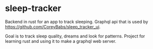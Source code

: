 # sleep-tracker

Backend in rust for an app to track sleeping. Graphql api that is used by https://github.com/CoreyBabs/sleep_tracker_ui.

Goal is to track sleep quality, dreams and look for patterns. Project for learning rust and using it to make a graphql web server.
  
